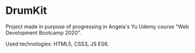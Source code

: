 # DrumKit


Project made in purpose of progressing in Angela's Yu Udemy course "Web Development Bootcamp 2020". 

Used technologies: HTML5, CSS3, JS ES6.
